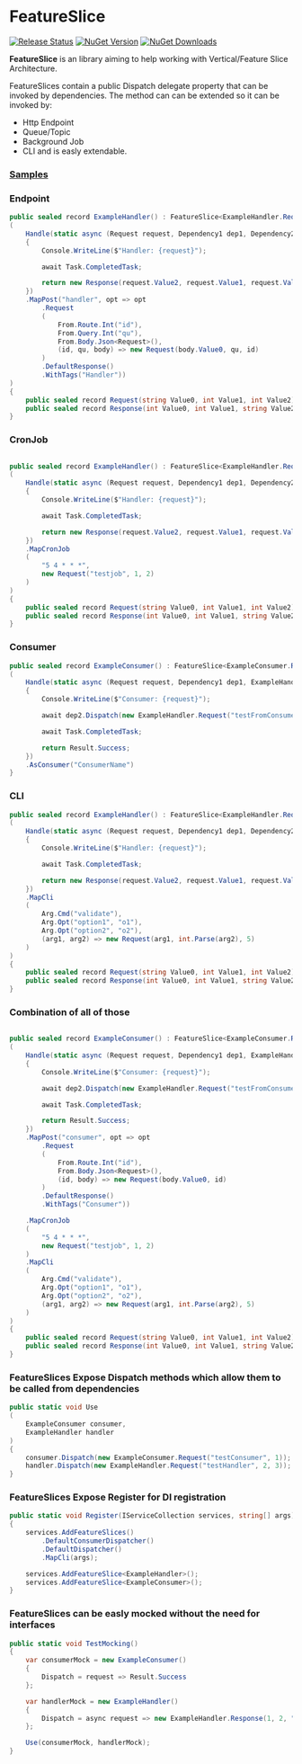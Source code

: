 # FeatureSlice

[![Release Status](https://img.shields.io/github/actions/workflow/status/HubiBoar/FeatureSlice/publish.yml)](https://github.com/HubiBoar/FeatureSlice/actions/workflows/publish.yml)
[![NuGet Version](https://img.shields.io/nuget/v/FeatureSlice)](https://www.nuget.org/packages/FeatureSlice/)
[![NuGet Downloads](https://img.shields.io/nuget/dt/FeatureSlice)](https://www.nuget.org/packages/FeatureSlice/)

**FeatureSlice** is an library aiming to help working with Vertical/Feature Slice Architecture.

FeatureSlices contain a public Dispatch delegate property that can be invoked by dependencies.
The method can can be extended so it can be invoked by:
- Http Endpoint
- Queue/Topic
- Background Job
- CLI
and is easly extendable.

### [Samples](src/Samples/Sample.cs)

### Endpoint
```csharp
public sealed record ExampleHandler() : FeatureSlice<ExampleHandler.Request, ExampleHandler.Response>
(
    Handle(static async (Request request, Dependency1 dep1, Dependency2 dep2) =>
    {
        Console.WriteLine($"Handler: {request}");

        await Task.CompletedTask;

        return new Response(request.Value2, request.Value1, request.Value0);
    })
    .MapPost("handler", opt => opt
        .Request
        (
            From.Route.Int("id"),
            From.Query.Int("qu"),
            From.Body.Json<Request>(),
            (id, qu, body) => new Request(body.Value0, qu, id)
        )
        .DefaultResponse()
        .WithTags("Handler"))
)
{
    public sealed record Request(string Value0, int Value1, int Value2);
    public sealed record Response(int Value0, int Value1, string Value2);
}
```

### CronJob
```csharp

public sealed record ExampleHandler() : FeatureSlice<ExampleHandler.Request, ExampleHandler.Response>
(
    Handle(static async (Request request, Dependency1 dep1, Dependency2 dep2) =>
    {
        Console.WriteLine($"Handler: {request}");

        await Task.CompletedTask;

        return new Response(request.Value2, request.Value1, request.Value0);
    })
    .MapCronJob
    (
        "5 4 * * *",
        new Request("testjob", 1, 2)
    )
)
{
    public sealed record Request(string Value0, int Value1, int Value2);
    public sealed record Response(int Value0, int Value1, string Value2);
}
```

### Consumer
```csharp
public sealed record ExampleConsumer() : FeatureSlice<ExampleConsumer.Request>
(
    Handle(static async (Request request, Dependency1 dep1, ExampleHandler dep2) => 
    {
        Console.WriteLine($"Consumer: {request}");

        await dep2.Dispatch(new ExampleHandler.Request("testFromConsumer", 0, 1));

        await Task.CompletedTask;

        return Result.Success;
    })
    .AsConsumer("ConsumerName")
}
```

### CLI
```csharp
public sealed record ExampleHandler() : FeatureSlice<ExampleHandler.Request, ExampleHandler.Response>
(
    Handle(static async (Request request, Dependency1 dep1, Dependency2 dep2) =>
    {
        Console.WriteLine($"Handler: {request}");

        await Task.CompletedTask;

        return new Response(request.Value2, request.Value1, request.Value0);
    })
    .MapCli
    (
        Arg.Cmd("validate"),
        Arg.Opt("option1", "o1"),
        Arg.Opt("option2", "o2"),
        (arg1, arg2) => new Request(arg1, int.Parse(arg2), 5)   
    )
)
{
    public sealed record Request(string Value0, int Value1, int Value2);
    public sealed record Response(int Value0, int Value1, string Value2);
}
```

### Combination of all of those
```csharp

public sealed record ExampleConsumer() : FeatureSlice<ExampleConsumer.Request>
(
    Handle(static async (Request request, Dependency1 dep1, ExampleHandler dep2) => 
    {
        Console.WriteLine($"Consumer: {request}");

        await dep2.Dispatch(new ExampleHandler.Request("testFromConsumer", 0, 1));

        await Task.CompletedTask;

        return Result.Success;
    })
    .MapPost("consumer", opt => opt
        .Request
        (
            From.Route.Int("id"),
            From.Body.Json<Request>(),
            (id, body) => new Request(body.Value0, id)
        )
        .DefaultResponse()
        .WithTags("Consumer"))

    .MapCronJob
    (
        "5 4 * * *",
        new Request("testjob", 1, 2)
    )
    .MapCli
    (
        Arg.Cmd("validate"),
        Arg.Opt("option1", "o1"),
        Arg.Opt("option2", "o2"),
        (arg1, arg2) => new Request(arg1, int.Parse(arg2), 5)   
    )
)
{
    public sealed record Request(string Value0, int Value1, int Value2);
    public sealed record Response(int Value0, int Value1, string Value2);
}
```

### FeatureSlices Expose Dispatch methods which allow them to be called from dependencies
```csharp
public static void Use
(
    ExampleConsumer consumer,
    ExampleHandler handler
)
{
    consumer.Dispatch(new ExampleConsumer.Request("testConsumer", 1));
    handler.Dispatch(new ExampleHandler.Request("testHandler", 2, 3));
}
```

### FeatureSlices Expose Register for DI registration
```csharp
public static void Register(IServiceCollection services, string[] args)
{
    services.AddFeatureSlices()
        .DefaultConsumerDispatcher()
        .DefaultDispatcher()
        .MapCli(args);

    services.AddFeatureSlice<ExampleHandler>();
    services.AddFeatureSlice<ExampleConsumer>();
}
```

### FeatureSlices can be easly mocked without the need for interfaces
```csharp
public static void TestMocking()
{
    var consumerMock = new ExampleConsumer()
    {
        Dispatch = request => Result.Success
    };

    var handlerMock = new ExampleHandler()
    {
        Dispatch = async request => new ExampleHandler.Response(1, 2, "testResponse")
    };

    Use(consumerMock, handlerMock);
}
```
